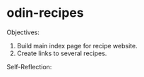# odin-recipes
Objectives:
1. Build main index page for recipe website.
2. Create links to several recipes.

Self-Reflection:

